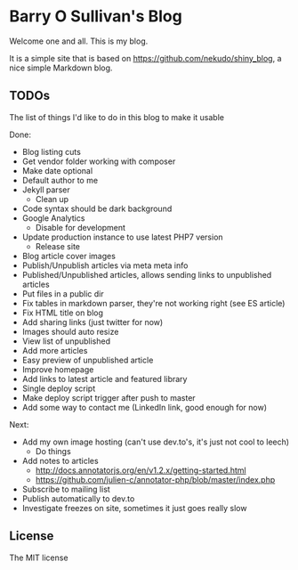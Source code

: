 # Barry O Sullivan's Blog
Welcome one and all. This is my blog.

It is a simple site that is based on https://github.com/nekudo/shiny_blog, a nice simple Markdown blog.

## TODOs
The list of things I'd like to do in this blog to make it usable

Done:
- Blog listing cuts
- Get vendor folder working with composer
- Make date optional
- Default author to me
- Jekyll parser
  -  Clean up 
- Code syntax should be dark background 
- Google Analytics
  - Disable for development
- Update production instance to use latest PHP7 version
    - Release site
- Blog article cover images
- Publish/Unpublish articles via meta meta info
- Published/Unpublished articles, allows sending links to unpublished articles
- Put files in a public dir
- Fix tables in markdown parser, they're not working right (see ES article)
- Fix HTML title on blog
- Add sharing links (just twitter for now)
- Images should auto resize
- View list of unpublished
- Add more articles
- Easy preview of unpublished article
- Improve homepage
- Add links to latest article and featured library
- Single deploy script
- Make deploy script trigger after push to master
- Add some way to contact me (LinkedIn link, good enough for now)

Next:
- Add my own image hosting (can't use dev.to's, it's just not cool to leech)
    - Do things
- Add notes to articles
    - http://docs.annotatorjs.org/en/v1.2.x/getting-started.html
    - https://github.com/julien-c/annotator-php/blob/master/index.php
- Subscribe to mailing list
- Publish automatically to dev.to
- Investigate freezes on site, sometimes it just goes really slow

## License

The MIT license